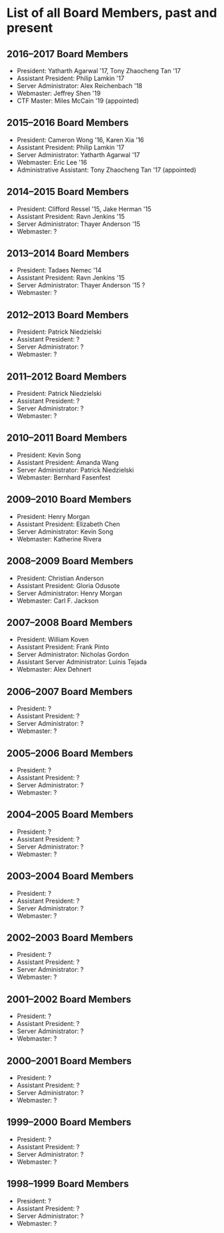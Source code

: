 # List of all Board Members, past and present

## 2016–2017 Board Members
* President: Yatharth Agarwal '17, Tony Zhaocheng Tan '17
* Assistant President: Philip Lamkin '17
* Server Administrator: Alex Reichenbach '18
* Webmaster: Jeffrey Shen '19
* CTF Master: Miles McCain '19 (appointed)

## 2015–2016 Board Members
* President: Cameron Wong '16, Karen Xia '16
* Assistant President: Philip Lamkin '17
* Server Administrator: Yatharth Agarwal '17
* Webmaster: Eric Lee '16
* Administrative Assistant: Tony Zhaocheng Tan '17 (appointed)

## 2014–2015 Board Members
* President: Clifford Ressel '15, Jake Herman '15
* Assistant President: Ravn Jenkins '15
* Server Administrator: Thayer Anderson '15
* Webmaster: ?

## 2013–2014 Board Members
* President: Tadaes Nemec '14
* Assistant President: Ravn Jenkins '15
* Server Administrator: Thayer Anderson '15 ?
* Webmaster: ?

## 2012–2013 Board Members
* President: Patrick Niedzielski
* Assistant President: ?
* Server Administrator: ?
* Webmaster: ?

## 2011–2012 Board Members
* President: Patrick Niedzielski
* Assistant President: ?
* Server Administrator: ?
* Webmaster: ?

## 2010–2011 Board Members
* President: Kevin Song
* Assistant President: Amanda Wang
* Server Administrator: Patrick Niedzielski
* Webmaster: Bernhard Fasenfest

## 2009–2010 Board Members
* President: Henry Morgan
* Assistant President: Elizabeth Chen
* Server Administrator: Kevin Song
* Webmaster: Katherine Rivera

## 2008–2009 Board Members
* President: Christian Anderson
* Assistant President: Gloria Odusote
* Server Administrator: Henry Morgan
* Webmaster: Carl F. Jackson

## 2007–2008 Board Members
* President: William Koven
* Assistant President: Frank Pinto
* Server Administrator: Nicholas Gordon
* Assistant Server Administrator: Luinis Tejada
* Webmaster: Alex Dehnert

## 2006–2007 Board Members
* President: ?
* Assistant President: ?
* Server Administrator: ?
* Webmaster: ?

## 2005–2006 Board Members
* President: ?
* Assistant President: ?
* Server Administrator: ?
* Webmaster: ?

## 2004–2005 Board Members
* President: ?
* Assistant President: ?
* Server Administrator: ?
* Webmaster: ?

## 2003–2004 Board Members
* President: ?
* Assistant President: ?
* Server Administrator: ?
* Webmaster: ?

## 2002–2003 Board Members
* President: ?
* Assistant President: ?
* Server Administrator: ?
* Webmaster: ?

## 2001–2002 Board Members
* President: ?
* Assistant President: ?
* Server Administrator: ?
* Webmaster: ?

## 2000–2001 Board Members
* President: ?
* Assistant President: ?
* Server Administrator: ?
* Webmaster: ?

## 1999–2000 Board Members
* President: ?
* Assistant President: ?
* Server Administrator: ?
* Webmaster: ?

## 1998–1999 Board Members
* President: ?
* Assistant President: ?
* Server Administrator: ?
* Webmaster: ?
